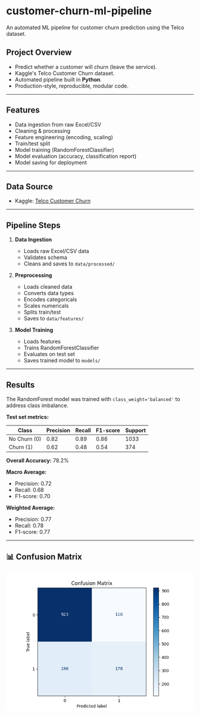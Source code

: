 # customer-churn-ml-pipeline
An automated ML pipeline for customer churn prediction using the Telco dataset.
## **Project Overview**
- Predict whether a customer will churn (leave the service).
- Kaggle's Telco Customer Churn dataset.
- Automated pipeline built in **Python**.
- Production-style, reproducible, modular code.

---

## **Features**
- Data ingestion from raw Excel/CSV
- Cleaning & processing
- Feature engineering (encoding, scaling)
- Train/test split
- Model training (RandomForestClassifier)
- Model evaluation (accuracy, classification report)
- Model saving for deployment

---
## **Data Source**
- Kaggle: [Telco Customer Churn](https://www.kaggle.com/datasets/blastchar/telco-customer-churn)

---

## **Pipeline Steps**
1. **Data Ingestion**
   - Loads raw Excel/CSV data
   - Validates schema
   - Cleans and saves to `data/processed/`
   
2. **Preprocessing**
   - Loads cleaned data
   - Converts data types
   - Encodes categoricals
   - Scales numericals
   - Splits train/test
   - Saves to `data/features/`
   
3. **Model Training**
   - Loads features
   - Trains RandomForestClassifier
   - Evaluates on test set
   - Saves trained model to `models/`

---
## Results

The RandomForest model was trained with `class_weight='balanced'` to address class imbalance.

**Test set metrics:**

| Class        | Precision | Recall | F1-score | Support |
|--------------|-----------|--------|----------|---------|
| No Churn (0) | 0.82      | 0.89   | 0.86     | 1033    |
| Churn (1)    | 0.62      | 0.48   | 0.54     | 374     |

**Overall Accuracy:** 78.2%

**Macro Average:**
- Precision: 0.72
- Recall: 0.68
- F1-score: 0.70

**Weighted Average:**
- Precision: 0.77
- Recall: 0.78
- F1-score: 0.77
---
## 📊 Confusion Matrix
![Confusion Matrix](results/confusion_matrix.png)
